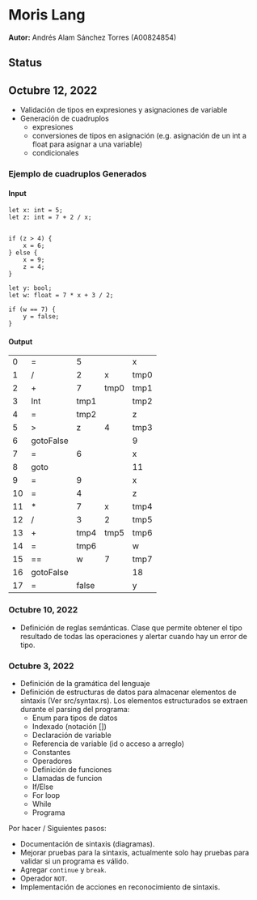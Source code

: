 # Moris Lang

**Autor:** Andrés Alam Sánchez Torres (A00824854)

## Status

## Octubre 12, 2022

- Validación de tipos en expresiones y asignaciones de variable
- Generación de cuadruplos
  - expresiones
  - conversiones de tipos en asignación (e.g. asignación de un int a float para asignar a una variable)
  - condicionales

### Ejemplo de cuadruplos Generados

#### **Input**

```moris
let x: int = 5;
let z: int = 7 + 2 / x;


if (z > 4) {
    x = 6;
} else {
    x = 9;
    z = 4;
}

let y: bool;
let w: float = 7 * x + 3 / 2;

if (w == 7) {
    y = false;
}
```

#### **Output**

|     |           |       |      |      |
| --- | --------- | ----- | ---- | ---- |
| 0   | =         | 5     |      | x    |
| 1   | /         | 2     | x    | tmp0 |
| 2   | +         | 7     | tmp0 | tmp1 |
| 3   | Int       | tmp1  |      | tmp2 |
| 4   | =         | tmp2  |      | z    |
| 5   | >         | z     | 4    | tmp3 |
| 6   | gotoFalse |       |      | 9    |
| 7   | =         | 6     |      | x    |
| 8   | goto      |       |      | 11   |
| 9   | =         | 9     |      | x    |
| 10  | =         | 4     |      | z    |
| 11  | *         | 7     | x    | tmp4 |
| 12  | /         | 3     | 2    | tmp5 |
| 13  | +         | tmp4  | tmp5 | tmp6 |
| 14  | =         | tmp6  |      | w    |
| 15  | ==        | w     | 7    | tmp7 |
| 16  | gotoFalse |       |      | 18   |
| 17  | =         | false |      | y    |

### Octubre 10, 2022

- Definición de reglas semánticas. Clase que permite obtener el tipo resultado de todas las operaciones y alertar cuando hay un error de tipo.

### Octubre 3, 2022

- Definición de la gramática del lenguaje
- Definición de estructuras de datos para almacenar elementos de sintaxis (Ver src/syntax.rs). Los elementos estructurados se extraen durante el parsing del programa:
  - Enum para tipos de datos
  - Indexado (notación [])
  - Declaración de variable
  - Referencia de variable (id o acceso a arreglo)
  - Constantes
  - Operadores
  - Definición de funciones
  - Llamadas de funcion
  - If/Else
  - For loop
  - While
  - Programa

Por hacer / Siguientes pasos:

- Documentación de sintaxis (diagramas).
- Mejorar pruebas para la sintaxis, actualmente solo hay pruebas para validar si un programa es válido.
- Agregar `continue` y `break`.
- Operador `NOT`.
- Implementación de acciones en reconocimiento de sintaxis.
